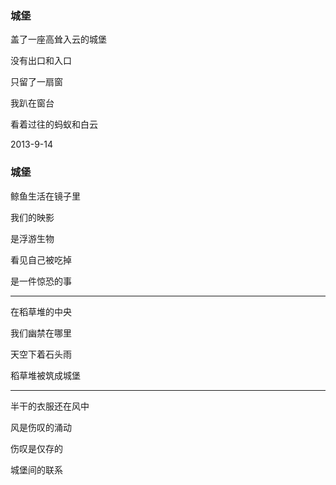 ### 城堡

盖了一座高耸入云的城堡

没有出口和入口

只留了一扇窗

我趴在窗台

看着过往的蚂蚁和白云

2013-9-14

### 城堡

鲸鱼生活在镜子里

我们的映影

是浮游生物

看见自己被吃掉

是一件惊恐的事

---

在稻草堆的中央

我们幽禁在哪里

天空下着石头雨

稻草堆被筑成城堡

---

半干的衣服还在风中

风是伤叹的涌动

伤叹是仅存的

城堡间的联系
